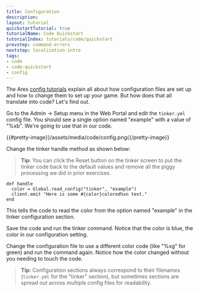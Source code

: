 ```yaml
---
title: Configuration
description:
layout: tutorial
quickstartTutorial: true
tutorialName: Code Quickstart
tutorialIndex: tutorials/code/quickstart
prevstep: command-errors
nextstep: localization-intro
tags: 
- code
- code-quickstart
- config
---
```


The Ares [config tutorials](/tutorials/config) explain all about how configuration files are set up and how to change them to set up your game.  But how does that all translate into code?  Let's find out.

Go to the Admin -> Setup menu in the Web Portal and edit the `tinker.yml` config file.  You should see a single option named "example" with a value of "%xb".   We're going to use that in our code.  

{{#pretty-image}}/assets/media/code/config.png{{/pretty-image}}

Change the tinker handle method as shown below:

> <i class="fa fa-info-circle"></i> **Tip:** You can click the Reset button on the tinker screen to put the tinker code back to the default values and remove all the piggy processing we did in prior exercises.

    def handle
      color = Global.read_config("tinker", "example")
      client.emit "Here is some #{color}colored%xn text."
    end

This tells the code to read the color from the option named "example" in the tinker configuration section.

Save the code and run the tinker command.  Notice that the color is blue, the color in our configuration setting.

Change the configuration file to use a different color code (like "%xg" for green) and run the command again.  Notice how the color changed without you needing to touch the code.

> <i class="fa fa-info-circle"></i> **Tip:** Configuration sections always correspond to their filenames (`tinker.yml` for the "tinker" section), but sometimes sections are spread out across multiple config files for readability.

